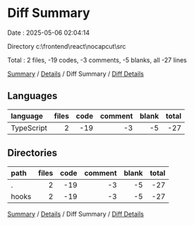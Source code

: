 # Diff Summary

Date : 2025-05-06 02:04:14

Directory c:\\frontend\\react\\nocapcut\\src

Total : 2 files,  -19 codes, -3 comments, -5 blanks, all -27 lines

[Summary](results.md) / [Details](details.md) / Diff Summary / [Diff Details](diff-details.md)

## Languages
| language | files | code | comment | blank | total |
| :--- | ---: | ---: | ---: | ---: | ---: |
| TypeScript | 2 | -19 | -3 | -5 | -27 |

## Directories
| path | files | code | comment | blank | total |
| :--- | ---: | ---: | ---: | ---: | ---: |
| . | 2 | -19 | -3 | -5 | -27 |
| hooks | 2 | -19 | -3 | -5 | -27 |

[Summary](results.md) / [Details](details.md) / Diff Summary / [Diff Details](diff-details.md)